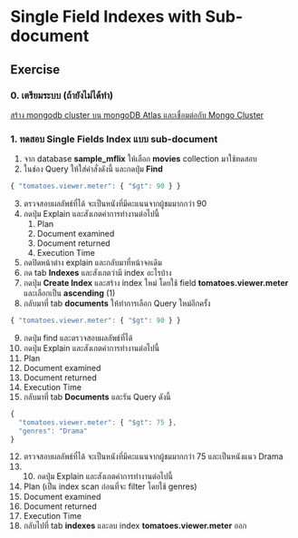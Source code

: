 # Single Field Indexes with Sub-document


## Exercise

### 0. เตรียมระบบ (ถ้ายังไม่ได้ทำ)

[สร้าง mongodb cluster บน mongoDB Atlas และเชื่อมต่อกับ Mongo Cluster](../prepare/README.md)

### 1. ทดสอบ Single Fields Index แบบ sub-document

1. จาก database **sample_mflix** ให้เลือก **movies** collection มาใช้ทดสอบ
2. ในช่อง Query ให้ใส่คำสั่งดังนี้ และกดปุ่ม **Find**

```js
{ "tomatoes.viewer.meter": { "$gt": 90 } }
```
3. ตรวจสอบผลลัพธ์ที่ได้ จะเป็นหนังที่มีคะแนนจากผู้ชมมากกว่า 90
4. กดปุ่ม Explain และสังเกตค่าการทำงานต่อไปนี้
   1. Plan
   2. Document examined
   3. Document returned
   4. Execution Time
5. กดปิดหน้าต่าง explain และกลับมาที่หน้าจอเดิม
6. กด tab **Indexes** และสังเกตว่ามี index อะไรบ้าง
7. กดปุ่ม **Create Index** และสร้าง index ใหม่ โดยใช้ field **tomatoes.viewer.meter** และเลือกเป็น **ascending** (1)
8. กลับมาที่ tab **documents** ให้ทำการเลือก Query ใหม่อีกครั้ง
   
```js
{ "tomatoes.viewer.meter": { "$gt": 90 } }
```

9. กดปุ่ม find และตรวจสอบผลลัพธ์ที่ได้ 
10. กดปุ่ม Explain และสังเกตค่าการทำงานต่อไปนี้
   1. Plan
   2. Document examined
   3. Document returned
   4. Execution Time 
11. กลับมาที่ tab **Documents** และรัน Query ดังนี้

```js
{
  "tomatoes.viewer.meter": { "$gt": 75 },
  "genres": "Drama"
}
```
12. ตรวจสอบผลลัพธ์ที่ได้ จะเป็นหนังที่มีคะแนนจากผู้ชมมากกว่า 75 และเป็นหนังแนว Drama
13. 10. กดปุ่ม Explain และสังเกตค่าการทำงานต่อไปนี้
   1. Plan (เป็น index scan ก่อนที่จะ filter โดยใช้ genres)
   2. Document examined
   3. Document returned
   4. Execution Time 
14. กลับไปที่ tab **indexes** และลบ index **tomatoes.viewer.meter** ออก

